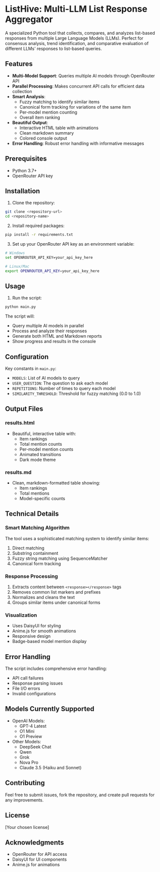 # ListHive: Multi-LLM List Response Aggregator

A specialized Python tool that collects, compares, and analyzes list-based responses from multiple Large Language Models (LLMs). Perfect for consensus analysis, trend identification, and comparative evaluation of different LLMs' responses to list-based queries.

## Features

- **Multi-Model Support**: Queries multiple AI models through OpenRouter API
- **Parallel Processing**: Makes concurrent API calls for efficient data collection
- **Smart Analysis**:
  - Fuzzy matching to identify similar items
  - Canonical form tracking for variations of the same item
  - Per-model mention counting
  - Overall item ranking
- **Beautiful Output**:
  - Interactive HTML table with animations
  - Clean markdown summary
  - Colored console output
- **Error Handling**: Robust error handling with informative messages

## Prerequisites

- Python 3.7+
- OpenRouter API key

## Installation

1. Clone the repository:
```bash
git clone <repository-url>
cd <repository-name>
```

2. Install required packages:
```bash
pip install -r requirements.txt
```

3. Set up your OpenRouter API key as an environment variable:
```bash
# Windows
set OPENROUTER_API_KEY=your_api_key_here

# Linux/Mac
export OPENROUTER_API_KEY=your_api_key_here
```

## Usage

1. Run the script:
```bash
python main.py
```

The script will:
- Query multiple AI models in parallel
- Process and analyze their responses
- Generate both HTML and Markdown reports
- Show progress and results in the console

## Configuration

Key constants in `main.py`:

- `MODELS`: List of AI models to query
- `USER_QUESTION`: The question to ask each model
- `REPETITIONS`: Number of times to query each model
- `SIMILARITY_THRESHOLD`: Threshold for fuzzy matching (0.0 to 1.0)

## Output Files

### results.html
- Beautiful, interactive table with:
  - Item rankings
  - Total mention counts
  - Per-model mention counts
  - Animated transitions
  - Dark mode theme

### results.md
- Clean, markdown-formatted table showing:
  - Item rankings
  - Total mentions
  - Model-specific counts

## Technical Details

### Smart Matching Algorithm

The tool uses a sophisticated matching system to identify similar items:
1. Direct matching
2. Substring containment
3. Fuzzy string matching using SequenceMatcher
4. Canonical form tracking

### Response Processing

1. Extracts content between `<response></response>` tags
2. Removes common list markers and prefixes
3. Normalizes and cleans the text
4. Groups similar items under canonical forms

### Visualization

- Uses DaisyUI for styling
- Anime.js for smooth animations
- Responsive design
- Badge-based model mention display

## Error Handling

The script includes comprehensive error handling:
- API call failures
- Response parsing issues
- File I/O errors
- Invalid configurations

## Models Currently Supported

- OpenAI Models:
  - GPT-4 Latest
  - O1 Mini
  - O1 Preview
- Other Models:
  - DeepSeek Chat
  - Qwen
  - Grok
  - Nova Pro
  - Claude 3.5 (Haiku and Sonnet)

## Contributing

Feel free to submit issues, fork the repository, and create pull requests for any improvements.

## License

[Your chosen license]

## Acknowledgments

- OpenRouter for API access
- DaisyUI for UI components
- Anime.js for animations 
